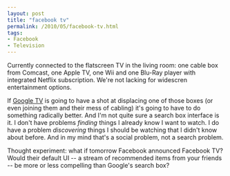 ```yaml
---
layout: post
title: "facebook tv"
permalink: /2010/05/facebook-tv.html
tags:
- Facebook
- Television
---
```


Currently connected to the flatscreen TV in the living room: one cable box from Comcast, one Apple TV, one Wii and one Blu-Ray player with integrated Netflix subscription. We're not lacking for widescren entertainment options.

If [Google TV](http://www.google.com/tv) is going to have a shot at displacing one of those boxes (or even joining them and their mess of cabling) it's going to have to do something radically better. And I'm not quite sure a search box interface is it. I don't have problems _finding_ things I already know I want to watch. I do have a problem _discovering_ things I should be watching that I didn't know about before. And in my mind that's a social problem, not a search problem.

Thought experiment: what if tomorrow Facebook announced Facebook TV? Would their default UI -- a stream of recommended items from your friends -- be more or less compelling than Google's search box?